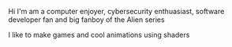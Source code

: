 Hi I'm am a computer enjoyer, cybersecurity enthuasiast, software developer fan and big fanboy of the Alien series

I like to make games and cool animations using shaders 

